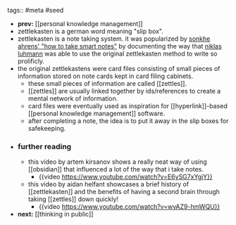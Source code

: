 tags:: #meta #seed

- **prev:** [[personal knowledge management]]
- zettlekasten is a german word meaning "slip box".
- zettlekasten is a note taking system. it was popularized by [sonkhe ahrens' "how to take smart notes"](https://www.soenkeahrens.de/en/takesmartnotes) by documenting the way that [niklas luhmann](https://en.wikipedia.org/wiki/Niklas_Luhmann) was able to use the original zettlekasten method to write so prolificly.
- the original zettlekastens were card files consisting of small pieces of information stored on note cards kept in card filing cabinets.
	- these small pieces of information are called [[zettles]].
	- [[zettles]] are usually linked together by ids/references to create a mental network of information.
	- card files were eventually used as inspiration for [[hyperlink]]-based [[personal knowledge management]] software.
	- after completing a note, the idea is to put it away in the slip boxes for safekeeping.
- ### further reading
	- this video by artem kirsanov shows a really neat way of using [[obsidian]] that influenced a lot of the way that i take notes.
		- {{video https://www.youtube.com/watch?v=E6ySG7xYgjY}}
	- this video by aidan helfant showcases a brief history of [[zettlekasten]] and the benefits of having a second brain through taking [[zettles]] down quickly!
		- {{video https://www.youtube.com/watch?v=wvAZ9-hmWQU}}
- **next:** [[thinking in public]]